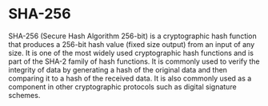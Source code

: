 # SHA-256
SHA-256 (Secure Hash Algorithm 256-bit) is a cryptographic hash function that produces a 256-bit hash value (fixed size output) from an input of any size. It is one of the most widely used cryptographic hash functions and is part of the SHA-2 family of hash functions. It is commonly used to verify the integrity of data by generating a hash of the original data and then comparing it to a hash of the received data. It is also commonly used as a component in other cryptographic protocols such as digital signature schemes.
